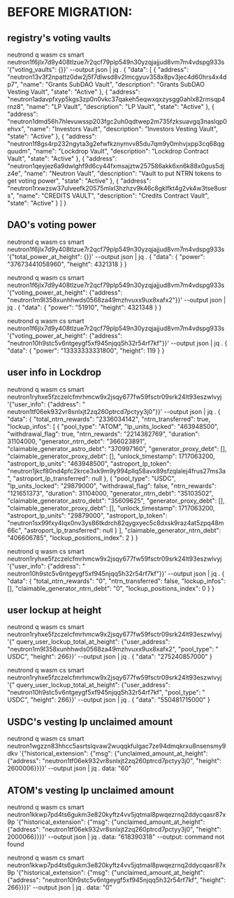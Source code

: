# BEFORE MIGRATION:

## registry's voting vaults

neutrond q wasm cs smart neutron1f6jlx7d9y408tlzue7r2qcf79plp549n30yzqjajjud8vm7m4vdspg933s '{"voting_vaults": {}}'
--output json | jq .
{
"data": [
{
"address": "neutron13v3f2npattz0dw2j5f7dlwsd8v2lmcgyuv358x8pv3jec4d60hrs4x4dp7",
"name": "Grants SubDAO Vault",
"description": "Grants SubDAO Vesting Vault",
"state": "Active"
},
{
"address": "neutron1adavpfxyp5kgs3zp0n0vkc37qakeh5eqwxqxzysgg0ahlx82rmsqp4rnz8",
"name": "LP Vault",
"description": "LP Vault",
"state": "Active"
},
{
"address": "neutron1dmd56h7hlevuwssp203fgc2uh0qdtwep2m735fzksuavgq3naslqp0ehvx",
"name": "Investors Vault",
"description": "Investors Vesting Vault",
"state": "Active"
},
{
"address": "neutron1f8gs4rp232ngyta3g2efwfkznymvv85du7qm9y0mhvjxpp3cq68qgquudm",
"name": "Lockdrop Vault",
"description": "Lockdrop Contract Vault",
"state": "Active"
},
{
"address": "neutron1qeyjez6a9dwlghf9d6cy44fxmsajztw257586akk6xn6k88x0gus5djz4e",
"name": "Neutron Vault",
"description": "Vault to put NTRN tokens to get voting power",
"state": "Active"
},
{
"address": "neutron1rxwzsw37ulveefk20575mlxl3hzhzv9k46c8gklfkt4g2vk4w3tse8usrs",
"name": "CREDITS VAULT",
"description": "Credits Contract Vault",
"state": "Active"
}
]
}

## DAO's voting power

neutrond q wasm cs smart neutron1f6jlx7d9y408tlzue7r2qcf79plp549n30yzqjajjud8vm7m4vdspg933s '{"total_power_at_height":
{}}' --output json | jq .
{
"data": {
"power": "37673441058960",
"height": 4321318
}
}

neutrond q wasm cs smart neutron1f6jlx7d9y408tlzue7r2qcf79plp549n30yzqjajjud8vm7m4vdspg933s '{"voting_power_at_height":
{"address": "neutron1m9l358xunhhwds0568za49mzhvuxx9ux8xafx2"}}' --output json | jq .
{
"data": {
"power": "51910",
"height": 4321348
}
}

neutrond q wasm cs smart neutron1f6jlx7d9y408tlzue7r2qcf79plp549n30yzqjajjud8vm7m4vdspg933s '{"voting_power_at_height":
{"address": "neutron10h9stc5v6ntgeygf5xf945njqq5h32r54rf7kf"}}' --output json | jq .
{
"data": {
"power": "13333333331800",
"height": 119
}
}

## user info in Lockdrop

neutrond q wasm cs smart neutron1ryhxe5fzczelcfmrhmcw9x2jsqy677fw59fsctr09srk24lt93eszwlvyj '{"user_info": {"address": "
neutron1tf06ek932vr8snlxjt2zq260ptrcd7pctyy3j0"}}' --output json | jq .
{
"data": {
"total_ntrn_rewards": "2336034142",
"ntrn_transferred": true,
"lockup_infos": [
{
"pool_type": "ATOM",
"lp_units_locked": "463948500",
"withdrawal_flag": true,
"ntrn_rewards": "2214382769",
"duration": 31104000,
"generator_ntrn_debt": "366023891",
"claimable_generator_astro_debt": "370997160",
"generator_proxy_debt": [],
"claimable_generator_proxy_debt": [],
"unlock_timestamp": 1717063200,
"astroport_lp_units": "463948500",
"astroport_lp_token": "neutron1jkcf80nd4pfc2krce3xk9m9y994pllq58avx89sfzqlalej4frus27ms3a",
"astroport_lp_transferred": null
},
{
"pool_type": "USDC",
"lp_units_locked": "29879000",
"withdrawal_flag": false,
"ntrn_rewards": "121651373",
"duration": 31104000,
"generator_ntrn_debt": "35103502",
"claimable_generator_astro_debt": "35609625",
"generator_proxy_debt": [],
"claimable_generator_proxy_debt": [],
"unlock_timestamp": 1717063200,
"astroport_lp_units": "29879000",
"astroport_lp_token": "neutron1sx99fxy4lqx0nv3ys86tkdrch82qygxyec5c8dxsk9raz4at5zpq48m66c",
"astroport_lp_transferred": null
}
],
"claimable_generator_ntrn_debt": "406606785",
"lockup_positions_index": 2
}
}

neutrond q wasm cs smart neutron1ryhxe5fzczelcfmrhmcw9x2jsqy677fw59fsctr09srk24lt93eszwlvyj '{"user_info": {"address": "
neutron10h9stc5v6ntgeygf5xf945njqq5h32r54rf7kf"}}' --output json | jq .
{
"data": {
"total_ntrn_rewards": "0",
"ntrn_transferred": false,
"lockup_infos": [],
"claimable_generator_ntrn_debt": "0",
"lockup_positions_index": 0
}
}

## user lockup at height

neutrond q wasm cs smart neutron1ryhxe5fzczelcfmrhmcw9x2jsqy677fw59fsctr09srk24lt93eszwlvyj '{"
query_user_lockup_total_at_height": {"user_address": "neutron1m9l358xunhhwds0568za49mzhvuxx9ux8xafx2", "pool_type": "
USDC", "height": 266}}' --output json | jq .
{
"data": "275240857000"
}

neutrond q wasm cs smart neutron1ryhxe5fzczelcfmrhmcw9x2jsqy677fw59fsctr09srk24lt93eszwlvyj '{"
query_user_lockup_total_at_height": {"user_address": "neutron10h9stc5v6ntgeygf5xf945njqq5h32r54rf7kf", "pool_type": "
USDC", "height": 266}}' --output json | jq .
{
"data": "550481715000"
}

## USDC's vesting lp unclaimed amount

neutrond q wasm cs smart neutron1wgzzn83hhcc5asrtslqvaw2wuqqkfulgac7ze94dmqkrxu8nsensmy9dkv '{"historical_extension": {"msg": {"unclaimed_amount_at_height": {"address": "neutron1tf06ek932vr8snlxjt2zq260ptrcd7pctyy3j0", "height": 2600006}}}}'
--output json | jq .
data: "60"

## ATOM's vesting lp unclaimed amount

neutrond q wasm cs smart neutron1kkwp7pd4ts6gukm3e820kyftz4vv5jqtmal8pwqezrnq2ddycqasr87x9p '{"historical_extension": {"msg": {"unclaimed_amount_at_height": {"address": "neutron1tf06ek932vr8snlxjt2zq260ptrcd7pctyy3j0", "height": 2000066}}}}'
--output json | jq .
data: "618390318"
--output: command not found

neutrond q wasm cs smart neutron1kkwp7pd4ts6gukm3e820kyftz4vv5jqtmal8pwqezrnq2ddycqasr87x9p '{"historical_extension": {"msg": {"unclaimed_amount_at_height": {"address": "neutron10h9stc5v6ntgeygf5xf945njqq5h32r54rf7kf", "height": 266}}}}'
--output json | jq .
data: "0"
